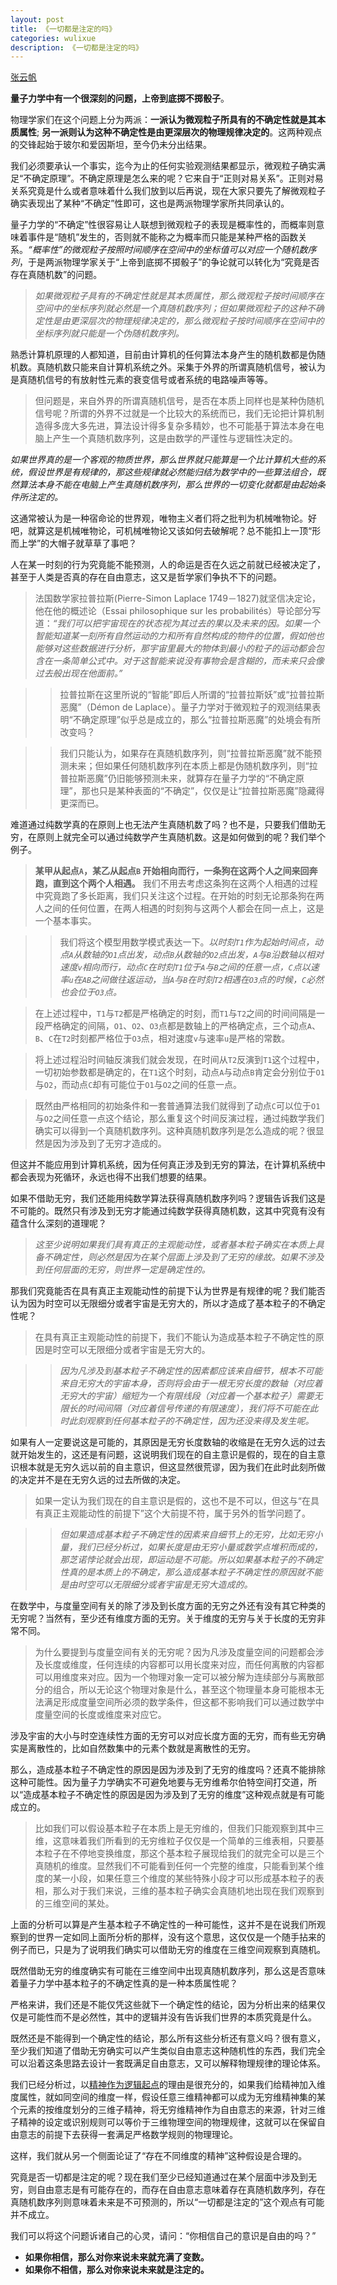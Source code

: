 ```yaml
---
layout: post
title: 《一切都是注定的吗》
categories: wulixue
description: 《一切都是注定的吗》
---
```


[张云帆](http://blog.tianya.cn/blog-4728668-5.shtml)

**量子力学中有一个很深刻的问题，上帝到底掷不掷骰子**。

物理学家们在这个问题上分为两派：**一派认为微观粒子所具有的不确定性就是其本质属性**; **另一派则认为这种不确定性是由更深层次的物理规律决定的**。这两种观点的交锋起始于玻尔和爱因斯坦，至今仍未分出结果。

我们必须要承认一个事实，迄今为止的任何实验观测结果都显示，微观粒子确实满足“不确定原理”。不确定原理是怎么来的呢？它来自于“正则对易关系”。正则对易关系究竟是什么或者意味着什么我们放到以后再说，现在大家只要先了解微观粒子确实表现出了某种“不确定”性即可，这也是两派物理学家所共同承认的。

量子力学的“不确定”性很容易让人联想到微观粒子的表现是概率性的，而概率则意味着事件是“随机”发生的，否则就不能称之为概率而只能是某种严格的函数关系。*“概率性”的微观粒子按照时间顺序在空间中的坐标值可以对应一个随机数序列*，于是两派物理学家关于“上帝到底掷不掷骰子”的争论就可以转化为“究竟是否存在真随机数”的问题。

> *如果微观粒子具有的不确定性就是其本质属性，那么微观粒子按时间顺序在空间中的坐标序列就必然是一个真随机数序列；但如果微观粒子的这种不确定性是由更深层次的物理规律决定的，那么微观粒子按时间顺序在空间中的坐标序列就只能是一个伪随机数序列。*

熟悉计算机原理的人都知道，目前由计算机的任何算法本身产生的随机数都是伪随机数。真随机数只能来自计算机系统之外。采集于外界的所谓真随机信号，被认为是真随机信号的有放射性元素的衰变信号或者系统的电路噪声等等。

> 但问题是，来自外界的所谓真随机信号，是否在本质上同样也是某种伪随机信号呢？所谓的外界不过就是一个比较大的系统而已，我们无论把计算机制造得多庞大多先进，算法设计得多复杂多精妙，也不可能基于算法本身在电脑上产生一个真随机数序列，这是由数学的严谨性与逻辑性决定的。

*如果世界真的是一个客观的物质世界，那么世界就只能算是一个比计算机大些的系统，假设世界是有规律的，那这些规律就必然能归结为数学中的一些算法组合，既然算法本身不能在电脑上产生真随机数序列，那么世界的一切变化就都是由起始条件所注定的。*

这通常被认为是一种宿命论的世界观，唯物主义者们将之批判为机械唯物论。好吧，就算这是机械唯物论，可机械唯物论又该如何去破解呢？总不能扣上一顶“形而上学”的大帽子就草草了事吧？

人在某一时刻的行为究竟能不能预测，人的命运是否在久远之前就已经被决定了，甚至于人类是否真的存在自由意志，这又是哲学家们争执不下的问题。

> 法国数学家拉普拉斯(Pierre-Simon Laplace 1749－1827)就坚信决定论，他在他的概述论（Essai philosophique sur les probabilités）导论部分写道：*“我们可以把宇宙现在的状态视为其过去的果以及未来的因。如果一个智能知道某一刻所有自然运动的力和所有自然构成的物件的位置，假如他也能够对这些数据进行分析，那宇宙里最大的物体到最小的粒子的运动都会包含在一条简单公式中。对于这智能来说没有事物会是含糊的，而未来只会像过去般出现在他面前。”*

>> 拉普拉斯在这里所说的“智能”即后人所谓的“拉普拉斯妖”或“拉普拉斯恶魔”（Démon de Laplace）。量子力学对于微观粒子的观测结果表明“不确定原理”似乎总是成立的，那么“拉普拉斯恶魔”的处境会有所改变吗？

>> 我们只能认为，如果存在真随机数序列，则“拉普拉斯恶魔”就不能预测未来；但如果任何随机数序列在本质上都是伪随机数序列，则“拉普拉斯恶魔”仍旧能够预测未来，就算存在量子力学的“不确定原理”，那也只是某种表面的“不确定”，仅仅是让“拉普拉斯恶魔”隐藏得更深而已。

难道通过纯数学真的在原则上也无法产生真随机数了吗？也不是，只要我们借助无穷，在原则上就完全可以通过纯数学产生真随机数。这是如何做到的呢？我们举个例子。

> **某甲从起点`A`，某乙从起点`B` 开始相向而行，一条狗在这两个人之间来回奔跑，直到这个两个人相遇。** 我们不用去考虑这条狗在这两个人相遇的过程中究竟跑了多长距离，我们只关注这个过程。在开始的时刻无论那条狗在两人之间的任何位置，在两人相遇的时刻狗与这两个人都会在同一点上，这是一个基本事实。

>> 我们将这个模型用数学模式表达一下。*以时刻`T1`作为起始时间点，动点`A`从数轴的`O1`点出发，动点`B`从数轴的`O2`点出发，`A`与`B`沿数轴以相对速度`v`相向而行，动点`C`在时刻`T1`位于`A`与`B`之间的任意一点，`C`点以速率`u`在`AB`之间做往返运动，当`A`与`B`在时刻`T2`相遇在`O3`点的时候，`C`必然也会位于`O3`点。*

> 在上述过程中，`T1`与`T2`都是严格确定的时刻，而`T1`与`T2`之间的时间间隔是一段严格确定的间隔，`O1`、`O2`、`O3`点都是数轴上的严格确定点，三个动点`A`、`B`、`C`在`T2`时刻都严格位于`O3`点，相对速度`v`与速率`u`是严格的常数。

> 将上述过程沿时间轴反演我们就会发现，在时间从`T2`反演到`T1`这个过程中，一切初始参数都是确定的，在`T1`这个时刻，动点`A`与动点`B`肯定会分别位于`O1`与`O2`，而动点`C`却有可能位于`O1`与`O2`之间的任意一点。

> 既然由严格相同的初始条件和一套普通算法我们就得到了动点`C`可以位于`O1`与`O2`之间任意一点这个结论，那么重复这个时间反演过程，通过纯数学我们确实可以得到一个真随机数序列。这种真随机数序列是怎么造成的呢？很显然是因为涉及到了无穷才造成的。

但这并不能应用到计算机系统，因为任何真正涉及到无穷的算法，在计算机系统中都会表现为死循环，永远也得不出我们想要的结果。

如果不借助无穷，我们还能用纯数学算法获得真随机数序列吗？逻辑告诉我们这是不可能的。既然只有涉及到无穷才能通过纯数学获得真随机数，这其中究竟有没有蕴含什么深刻的道理呢？

> *这至少说明如果我们具有真正的主观能动性，或者基本粒子确实在本质上具备不确定性，则必然是因为在某个层面上涉及到了无穷的缘故。如果不涉及到任何层面的无穷，则世界一定是确定性的。*

那我们究竟能否在具有真正主观能动性的前提下认为世界是有规律的呢？我们能否认为因为时空可以无限细分或者宇宙是无穷大的，所以才造成了基本粒子的不确定性呢？

> 在具有真正主观能动性的前提下，我们不能认为造成基本粒子不确定性的原因是时空可以无限细分或者宇宙是无穷大的。

>> *因为凡涉及到基本粒子不确定性的因素都应该来自细节，根本不可能来自无穷大的宇宙本身，否则将会由于一根无穷长度的数轴（对应着无穷大的宇宙）缩短为一个有限线段（对应着一个基本粒子）需要无限长的时间间隔（对应着信号传递的有限速度），我们将不可能在此时此刻观察到任何基本粒子的不确定性，因为还没来得及发生呢。*

如果有人一定要说这是可能的，其原因是无穷长度数轴的收缩是在无穷久远的过去就开始发生的，这还是有问题，这说明我们现在的自主意识是假的，现在的自主意识根本就是无穷久远以前的自主意识，但这显然很荒谬，因为我们在此时此刻所做的决定并不是在无穷久远的过去所做的决定。

> 如果一定认为我们现在的自主意识是假的，这也不是不可以，但这与“在具有真正主观能动性的前提下”这个大前提不符，属于另外的哲学问题了。

>> *但如果造成基本粒子不确定性的因素来自细节上的无穷，比如无穷小量，我们已经分析过，如果长度是由无穷小量或数学点堆积而成的，那芝诺悖论就会出现，即运动是不可能。所以如果基本粒子的不确定性真的是本质上的不确定，那么造成基本粒子不确定性的原因就不能是由时空可以无限细分或者宇宙是无穷大造成的。*

在数学中，与度量空间有关的除了涉及到长度方面的无穷之外还有没有其它种类的无穷呢？当然有，至少还有维度方面的无穷。关于维度的无穷与关于长度的无穷非常不同。

> 为什么要提到与度量空间有关的无穷呢？因为凡涉及度量空间的问题都会涉及长度或维度，任何连续的内容都可以用长度来对应，而任何离散的内容都可以用维度来对应。因为一个物理对象一定可以被分解为连续部分与离散部分的组合，所以无论这个物理对象是什么，甚至这个物理量本身可能根本无法满足形成度量空间所必须的数学条件，但这都不影响我们可以通过数学中度量空间的长度或维度来对应它。

涉及宇宙的大小与时空连续性方面的无穷可以对应长度方面的无穷，而有些无穷确实是离散性的，比如自然数集中的元素个数就是离散性的无穷。

那么，造成基本粒子不确定性的原因是因为涉及到了无穷的维度吗？还真不能排除这种可能性。因为量子力学确实不可避免地要与无穷维希尔伯特空间打交道，所以“造成基本粒子不确定性的原因是因为涉及到了无穷的维度”这种观点就是有可能成立的。

> 比如我们可以假设基本粒子在本质上是无穷维的，但我们只能观察到其中三维，这意味着我们所看到的无穷维粒子仅仅是一个简单的三维表相，只要基本粒子在不停地变换维度，那这个基本粒子展现给我们的就完全可以是三个真随机的维度。显然我们不可能看到任何一个完整的维度，只能看到某个维度的某一小段，如果任意三个维度的某些特殊小段才可以形成基本粒子的表相，那么对于我们来说，三维的基本粒子确实会真随机地出现在我们观察到的三维空间的某处。

上面的分析可以算是产生基本粒子不确定性的一种可能性，这并不是在说我们所观察到的世界一定如同上面所分析的那样，没有这个意思，这仅仅是一个随手拈来的例子而已，只是为了说明我们确实可以借助无穷的维度在三维空间观察到真随机。

既然借助无穷的维度确实有可能在三维空间中出现真随机数序列，那么这是否意味着量子力学中基本粒子的不确定性真的是一种本质属性呢？

严格来讲，我们还是不能仅凭这些就下一个确定性的结论，因为分析出来的结果仅仅是可能性而不是必然性，其中的逻辑并没有告诉我们世界的本质究竟是什么。

既然还是不能得到一个确定性的结论，那么所有这些分析还有意义吗？很有意义，至少我们知道了借助无穷确实可以产生类似自由意志这种随机性的东西，我们完全可以沿着这条思路去设计一套既满足自由意志，又可以解释物理规律的理论体系。

我们已经分析过，以[精神作为逻辑起点](http://blog.tianya.cn/post-4728668-55075642-1.shtml)的理由是很充分的，如果我们给精神加入维度属性，就如同空间的维度一样，假设任意三维精神都可以成为无穷维精神集的某个元素的按维度划分的三维子精神，将无穷维精神作为自由意志的来源，针对三维子精神的设定或识别规则可以等价于三维物理空间的物理规律，这就可以在保留自由意志的前提下去获得一套满足严格数学规则的物理理论。

这样，我们就从另一个侧面论证了“存在不同维度的精神”这种假设是合理的。

究竟是否一切都是注定的呢？现在我们至少已经知道通过在某个层面中涉及到无穷，则自由意志是有可能存在的，而存在自由意志意味着存在真随机数序列，存在真随机数序列则意味着未来是不可预测的，所以“一切都是注定的”这个观点有可能并不成立。

我们可以将这个问题诉诸自己的心灵，请问：“你相信自己的意识是自由的吗？”

- **如果你相信，那么对你来说未来就充满了变数。**
- **如果你不相信，那么对你来说未来就是注定的。**



